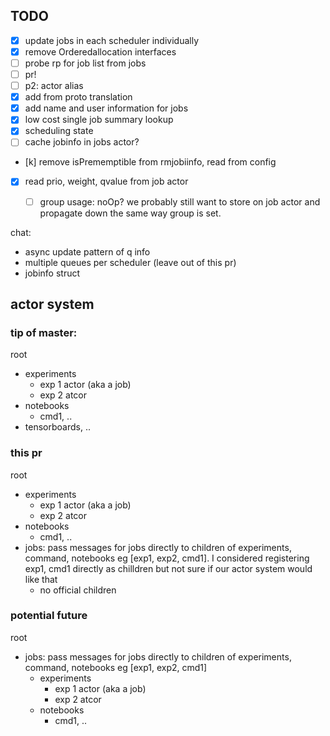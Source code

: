 ## TODO

- [x] update jobs in each scheduler individually
- [x] remove Orderedallocation interfaces
- [ ] probe rp for job list from jobs
- [ ] pr!
- [ ] p2: actor alias
- [x] add from proto translation
- [x] add name and user information for jobs
- [x] low cost single job summary lookup
- [x] scheduling state
- [ ] cache jobinfo in jobs actor?
- [k] remove isPrememptible from rmjobiinfo, read from config
- [x] read prio, weight, qvalue from job actor
  - [ ] group usage: noOp? we probably still want to store on job actor and propagate down the same way group is set. 


chat:
- async update pattern of q info
- multiple queues per scheduler (leave out of this pr)
- jobinfo struct

## actor system
### tip of master:
root
  - experiments
    - exp 1 actor (aka a job)
    - exp 2 atcor
  - notebooks
    - cmd1, ..
  - tensorboards, ..

### this pr
root
  - experiments
    - exp 1 actor (aka a job)
    - exp 2 atcor
  - notebooks
    - cmd1, ..
  - jobs: pass messages for jobs directly to children of experiments, command, notebooks eg [exp1, exp2, cmd1]. I considered registering exp1, cmd1 directly as chilldren but not sure if our actor system would like that
    - no official children

### potential future
root
  - jobs: pass messages for jobs directly to children of experiments, command, notebooks eg [exp1, exp2, cmd1]
    - experiments
      - exp 1 actor (aka a job)
      - exp 2 atcor
    - notebooks
      - cmd1, ..

